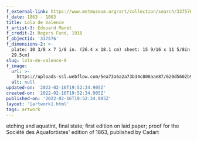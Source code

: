 ```yaml
---
f_external-link: https://www.metmuseum.org/art/collection/search/337576
f_date: 1863 - 1863
title: Lola de Valence
f_artist-3: Edouard Manet
f_credit-2: Rogers Fund, 1918
f_objectid: '337576'
f_dimensions-2: >-
  plate: 10 3/8 x 7 1/8 in. (26.4 x 18.1 cm) sheet: 15 9/16 x 11 5/8in. (39.5 x
  29.5cm)
slug: lola-de-valence-9
f_image:
  url: >-
    https://uploads-ssl.webflow.com/5ea73a6a2a73b34c800aae87/620d5602b9ab872143bc8f2b_DP815305.jpeg
  alt: null
updated-on: '2022-02-16T19:52:34.905Z'
created-on: '2022-02-16T19:52:34.905Z'
published-on: '2022-02-16T19:52:34.905Z'
layout: '[artwork].html'
tags: artwork
---
```


etching and aquatint, final state; first edition on laid paper; proof for the Société des Aquafortistes' edition of 1863, published by Cadart
